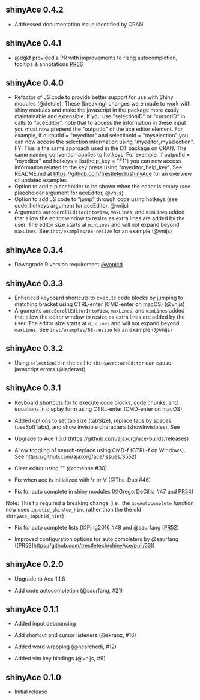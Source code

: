 shinyAce 0.4.2
--------------------------------------------------------------------

* Addressed documentation issue identified by CRAN

shinyAce 0.4.1
--------------------------------------------------------------------

* @dgkf provided a PR with improvements to rlang autocompletion, tooltips & annotations [PR66](https://github.com/trestletech/shinyAce/pull/66)

shinyAce 0.4.0
--------------------------------------------------------------------

* Refactor of JS code to provide better support for use with Shiny modules (@detule). These (breaking) changes were made to work with shiny modules and make the javascript in the package more easily maintainable and extensible. If you use "selectionID" or "cursorID" in calls to "aceEditor", note that to access the information in these input you must now prepend the "outputId" of the ace editor element. For example, if outputId = "myeditor" and selectionId = "myselection" you can now access the selection information using "myeditor_myselection". FYI This is the same approach used in the DT package on CRAN. The same naming convention applies to hotkeys.  For example, if outputId = "myeditor" and hotkeys = list(help_key = "F1") you can now access information related to the key press using "myeditor_help_key". See README.md at https://github.com/trestletech/shinyAce for an overview of updated examples
* Option to add a placeholder to be shown when the editor is empty (see placeholder argument for aceEditor, @vnijs)
* Option to add JS code to "jump" through code using hotkeys (see code_hotkeys argument for aceEditor, @vnijs)
* Arguments `autoScrollEditorIntoView`, `maxLines`, and `minLines` added that allow the editor window to resize as extra lines are added by the user. The editor size starts at `minLines` and will not expand beyond `maxLines`. See `inst/examples/08-resize` for an example (@vnijs)

shinyAce 0.3.4
--------------------------------------------------------------------

* Downgrade R version requirement [@yonicd](https://github.com/trestletech/shinyAce/issues/61) 

shinyAce 0.3.3
--------------------------------------------------------------------

* Enhanced keyboard shortcuts to execute code blocks by jumping to matching bracket using CTRL-enter (CMD-enter on macOS) (@vnijs)
* Arguments `autoScrollEditorIntoView`, `maxLines`, and `minLines` added that allow the editor window to resize as extra lines are added by the user. The editor size starts at `minLines` and will not expand beyond `maxLines`. See `inst/examples/08-resize` for an example (@vnijs)

shinyAce 0.3.2
--------------------------------------------------------------------

* Using `selectionId` in the call to `shinyAce::aceEditor` can cause javascript errors (@laderast)

shinyAce 0.3.1
--------------------------------------------------------------------

* Keyboard shortcuts for to execute code blocks, code chunks, and equations in display form using CTRL-enter (CMD-enter on macOS)

* Added options to set tab size (tabSize), replace tabs by spaces (useSoftTabs), and show invisible characters (showInvisibles). See 

* Upgrade to Ace 1.3.0 (https://github.com/ajaxorg/ace-builds/releases)

* Allow toggling of search-replace using CMD-f (CTRL-f on Windows). See https://github.com/ajaxorg/ace/issues/3552)

* Clear editor using "" (@dmenne #30)

* Fix when ace is initialized with \r or \f (@The-Dub #46)

* Fix for auto complete in shiny modules (@GregorDeCillia #47 and [PR54](https://github.com/trestletech/shinyAce/pull/54))

Note: This fix required a breaking change (i.e., the `aceAutocomplete` function now uses `inputid_shinAce_hint` rather than the the old `shinyAce_inputid_hint`)

* Fix for auto complete lists (@Ping2016 #48 and @saurfang  ([PR52](https://github.com/trestletech/shinyAce/pull/52))

* Improved configuration options for auto completers by @saurfang ([PR53]https://github.com/trestletech/shinyAce/pull/53))


shinyAce 0.2.0
--------------------------------------------------------------------

* Upgrade to Ace 1.1.8

* Add code autocompletion (@saurfang, #21)


shinyAce 0.1.1
--------------------------------------------------------------------

* Added input debouncing

* Add shortcut and cursor listeners (@skranz, #16)

* Added word wrapping (@ncarchedi, #12)

* Added vim key bindings (@vnijs, #9)


shinyAce 0.1.0
--------------------------------------------------------------------

* Initial release
